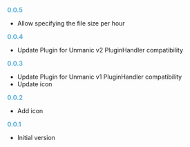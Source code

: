 **<span style="color:#56adda">0.0.5</span>**
- Allow specifying the file size per hour

**<span style="color:#56adda">0.0.4</span>**
- Update Plugin for Unmanic v2 PluginHandler compatibility

**<span style="color:#56adda">0.0.3</span>**
- Update Plugin for Unmanic v1 PluginHandler compatibility
- Update icon

**<span style="color:#56adda">0.0.2</span>**
- Add icon

**<span style="color:#56adda">0.0.1</span>**
- Initial version
